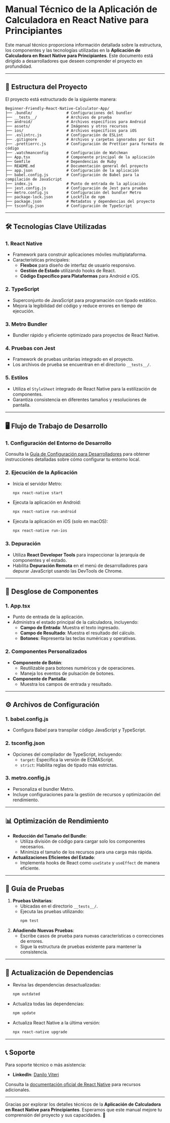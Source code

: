 # Manual Técnico de la Aplicación de Calculadora en React Native para Principiantes

Este manual técnico proporciona información detallada sobre la estructura, los componentes y las tecnologías utilizadas en la **Aplicación de Calculadora en React Native para Principiantes**. Este documento está dirigido a desarrolladores que deseen comprender el proyecto en profundidad.

---

## 📂 Estructura del Proyecto

El proyecto está estructurado de la siguiente manera:

```
Beginner-Friendly-React-Native-Calculator-App/
├── .bundle/               # Configuraciones del bundler
├── __tests__/             # Archivos de prueba
├── android/               # Archivos específicos para Android
├── assets/                # Imágenes y otros recursos
├── ios/                   # Archivos específicos para iOS
├── .eslintrc.js           # Configuración de ESLint
├── .gitignore             # Archivos y carpetas ignorados por Git
├── .prettierrc.js         # Configuración de Prettier para formato de código
├── .watchmanconfig        # Configuración de Watchman
├── App.tsx                # Componente principal de la aplicación
├── Gemfile                # Dependencias de Ruby
├── README.md              # Documentación general del proyecto
├── app.json               # Configuración de la aplicación
├── babel.config.js        # Configuración de Babel para la compilación de JavaScript
├── index.js               # Punto de entrada de la aplicación
├── jest.config.js         # Configuración de Jest para pruebas
├── metro.config.js        # Configuración del bundler Metro
├── package-lock.json      # Lockfile de npm
├── package.json           # Metadatos y dependencias del proyecto
├── tsconfig.json          # Configuración de TypeScript
```

---

## 🛠️ Tecnologías Clave Utilizadas

### 1. **React Native**
- Framework para construir aplicaciones móviles multiplataforma.
- Características principales:
  - **Flexbox** para diseño de interfaz de usuario responsivo.
  - **Gestión de Estado** utilizando hooks de React.
  - **Código Específico para Plataformas** para Android e iOS.

### 2. **TypeScript**
- Superconjunto de JavaScript para programación con tipado estático.
- Mejora la legibilidad del código y reduce errores en tiempo de ejecución.

### 3. **Metro Bundler**
- Bundler rápido y eficiente optimizado para proyectos de React Native.

### 4. **Pruebas con Jest**
- Framework de pruebas unitarias integrado en el proyecto.
- Los archivos de prueba se encuentran en el directorio `__tests__/`.

### 5. **Estilos**
- Utiliza el `StyleSheet` integrado de React Native para la estilización de componentes.
- Garantiza consistencia en diferentes tamaños y resoluciones de pantalla.

---

## 🖥️ Flujo de Trabajo de Desarrollo

### 1. **Configuración del Entorno de Desarrollo**
Consulta la [Guía de Configuración para Desarrolladores](./DEVELOPER_SETUP_ES.md) para obtener instrucciones detalladas sobre cómo configurar tu entorno local.

### 2. **Ejecución de la Aplicación**
- Inicia el servidor Metro:
  ```bash
  npx react-native start
  ```
- Ejecuta la aplicación en Android:
  ```bash
  npx react-native run-android
  ```
- Ejecuta la aplicación en iOS (solo en macOS):
  ```bash
  npx react-native run-ios
  ```

### 3. **Depuración**
- Utiliza **React Developer Tools** para inspeccionar la jerarquía de componentes y el estado.
- Habilita **Depuración Remota** en el menú de desarrolladores para depurar JavaScript usando las DevTools de Chrome.

---

## 🧩 Desglose de Componentes

### 1. **App.tsx**
- Punto de entrada de la aplicación.
- Administra el estado principal de la calculadora, incluyendo:
  - **Campo de Entrada**: Muestra el texto ingresado.
  - **Campo de Resultado**: Muestra el resultado del cálculo.
  - **Botones**: Representa las teclas numéricas y operativas.

### 2. **Componentes Personalizados**
- **Componente de Botón**:
  - Reutilizable para botones numéricos y de operaciones.
  - Maneja los eventos de pulsación de botones.
- **Componente de Pantalla**:
  - Muestra los campos de entrada y resultado.

---

## ⚙️ Archivos de Configuración

### 1. **babel.config.js**
- Configura Babel para transpilar código JavaScript y TypeScript.

### 2. **tsconfig.json**
- Opciones del compilador de TypeScript, incluyendo:
  - `target`: Especifica la versión de ECMAScript.
  - `strict`: Habilita reglas de tipado más estrictas.

### 3. **metro.config.js**
- Personaliza el bundler Metro.
- Incluye configuraciones para la gestión de recursos y optimización del rendimiento.

---

## 📊 Optimización de Rendimiento

- **Reducción del Tamaño del Bundle**:
  - Utiliza división de código para cargar solo los componentes necesarios.
  - Minimiza el tamaño de los recursos para una carga más rápida.
- **Actualizaciones Eficientes del Estado**:
  - Implementa hooks de React como `useState` y `useEffect` de manera eficiente.

---

## 📄 Guía de Pruebas

1. **Pruebas Unitarias**:
   - Ubicadas en el directorio `__tests__/`.
   - Ejecuta las pruebas utilizando:
     ```bash
     npm test
     ```
2. **Añadiendo Nuevas Pruebas**:
   - Escribe casos de prueba para nuevas características o correcciones de errores.
   - Sigue la estructura de pruebas existente para mantener la consistencia.

---

## 🔄 Actualización de Dependencias

- Revisa las dependencias desactualizadas:
  ```bash
  npm outdated
  ```
- Actualiza todas las dependencias:
  ```bash
  npm update
  ```
- Actualiza React Native a la última versión:
  ```bash
  npx react-native upgrade
  ```

---

## 📞 Soporte

Para soporte técnico o más asistencia:

- **LinkedIn**: [Danilo Viteri](https://www.linkedin.com/in/danilo-viteri-moreno/)

Consulta la [documentación oficial de React Native](https://reactnative.dev/docs/getting-started) para recursos adicionales.

---

Gracias por explorar los detalles técnicos de la **Aplicación de Calculadora en React Native para Principiantes**. Esperamos que este manual mejore tu comprensión del proyecto y sus capacidades. 🚀
